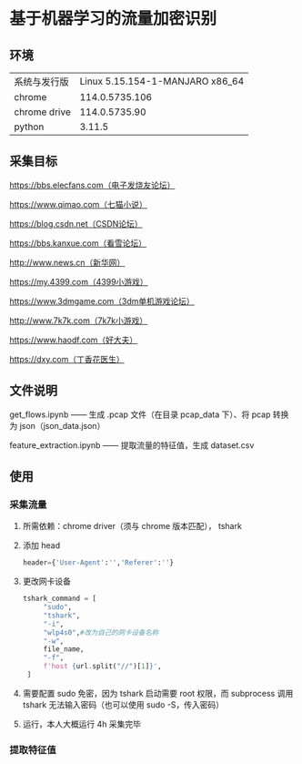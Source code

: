 # 基于机器学习的流量加密识别

## 环境

|              |                                 |
| ------------ | ------------------------------- |
| 系统与发行版 | Linux 5.15.154-1-MANJARO x86_64 |
| chrome       | 114.0.5735.106                  |
| chrome drive | 114.0.5735.90                   |
| python       | 3.11.5                          |

## 采集目标

https://bbs.elecfans.com（电子发烧友论坛）

https://www.qimao.com（七猫小说）

https://blog.csdn.net（CSDN论坛）

https://bbs.kanxue.com（看雪论坛）

http://www.news.cn（新华网）

https://my.4399.com（4399小游戏）

https://www.3dmgame.com（3dm单机游戏论坛）

http://www.7k7k.com（7k7k小游戏）

https://www.haodf.com（好大夫）

https://dxy.com（丁香花医生）

## 文件说明

get_flows.ipynb —— 生成 .pcap 文件（在目录 pcap_data 下）、将 pcap 转换为 json（json_data.json）

feature_extraction.ipynb —— 提取流量的特征值，生成 dataset.csv

## 使用

### 采集流量

1. 所需依赖：chrome driver（须与 chrome 版本匹配）， tshark

2. 添加 head

   ```python
   header={'User-Agent':'','Referer':''}
   ```

3. 更改网卡设备

   ```python
   tshark_command = [
        "sudo",
        "tshark",
        "-i",
        "wlp4s0",#改为自己的网卡设备名称
        "-w",
        file_name,
        "-f",
        f'host {url.split("//")[1]}',
    ]
   ```

4. 需要配置 sudo 免密，因为 tshark 启动需要 root 权限，而 subprocess 调用 tshark 无法输入密码（也可以使用 sudo -S，传入密码）
5. 运行，本人大概运行 4h 采集完毕

### 提取特征值
